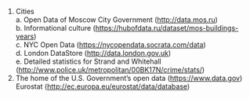 1. Cities        
	a. Open Data of Moscow City Government (http://data.mos.ru)        
	b. Informational culture (https://hubofdata.ru/dataset/mos-buildings-years)         
	c. NYC Open Data (https://nycopendata.socrata.com/data)      
	d. London DataStore (http://data.london.gov.uk)       
	e. Detailed statistics for Strand and Whitehall (http://www.police.uk/metropolitan/00BK17N/crime/stats/)       
2. The home of the U.S. Government’s open data (https://www.data.gov)       
Eurostat (http://ec.europa.eu/eurostat/data/database)        
